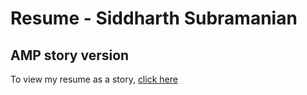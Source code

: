 # Resume - Siddharth Subramanian

## AMP story version
To view my resume as a story, [click here](https://mitsiddharth.github.io)

